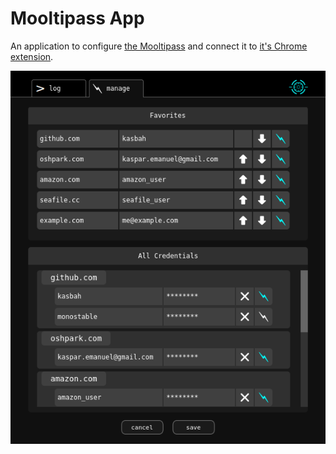 # Mooltipass App

An application to configure [the Mooltipass][1] and connect it to [it's Chrome extension][2].

![screenshot](image_src/screenshot.png)

[1]: https://github.com/limpkin/mooltipass
[2]: https://github.com/kasbah/mooltipass.ext
